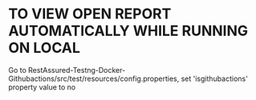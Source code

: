# TO VIEW OPEN REPORT AUTOMATICALLY WHILE RUNNING ON LOCAL

Go to RestAssured-Testng-Docker-Githubactions/src/test/resources/config.properties, set 'isgithubactions' property value to no
